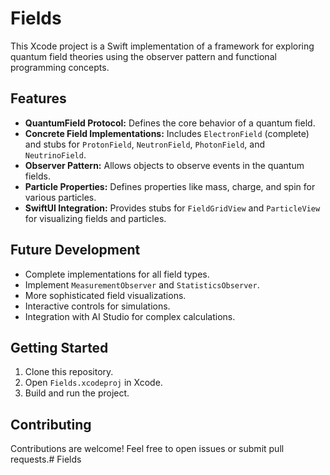 # Fields

This Xcode project is a Swift implementation of a framework for exploring quantum field theories using the observer pattern and functional programming concepts.

## Features

*   **QuantumField Protocol:** Defines the core behavior of a quantum field.
*   **Concrete Field Implementations:** Includes `ElectronField` (complete) and stubs for `ProtonField`, `NeutronField`, `PhotonField`, and `NeutrinoField`.
*   **Observer Pattern:** Allows objects to observe events in the quantum fields.
*   **Particle Properties:** Defines properties like mass, charge, and spin for various particles.
*   **SwiftUI Integration:** Provides stubs for `FieldGridView` and `ParticleView` for visualizing fields and particles.

## Future Development

*   Complete implementations for all field types.
*   Implement `MeasurementObserver` and `StatisticsObserver`.
*   More sophisticated field visualizations.
*   Interactive controls for simulations.
*   Integration with AI Studio for complex calculations.

## Getting Started

1.  Clone this repository.
2.  Open `Fields.xcodeproj` in Xcode.
3.  Build and run the project.

## Contributing

Contributions are welcome! Feel free to open issues or submit pull requests.# Fields
